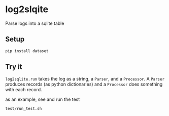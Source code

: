# log2slqite

Parse logs into a sqlite table

## Setup

```bash
pip install dataset
```

## Try it

`log2sqlite.run` takes the log as a string, a `Parser`, and a `Processor`. A `Parser` produces records (as python dictionaries) and a `Processor` does something with each record.

as an example, see and run the test
```bash
test/run_test.sh
```
